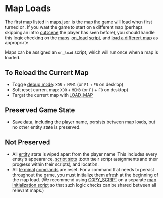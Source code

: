 # Map Loads

The first map listed in [maps.json](structure/maps.json) is the map the game will load when first turned on. If you want the game to start on a different map (perhaps skipping an intro [cutscene](techniques/cutscenes) the player has seen before), you should handle this logic checking on the [maps](maps)' [on_load](scripts/on_load) [script](scripts), and [load a different map](LOAD_MAP) as appropriate.

Maps can be assigned an `on_load` script, which will run once when a map is loaded.

## To Reload the Current Map

- Toggle [debug mode](debug/debug_mode): `XOR` + `MEM1` (or `F1` + `F6` on desktop)
- Soft reset current map: `XOR` + `MEM3` (or `F1` + `F8` on desktop)
- Target the current map with [LOAD_MAP](actions/LOAD_MAP)

## Preserved Game State

- [Save data](scripts/save_data), including the player name, persists between map loads, but no other entity state is preserved.

## Not Preserved

- All [entity](entities) state is wiped apart from the player name. This includes every entity's appearance, [script slots](scripts/script_slots) (both their script assignments and their progress within their scripts), and location.
- All [terminal](hardware/terminal) [commands](hardware/commands) are reset. For a command that needs to persist throughout the game, you must initialize them afresh at the beginning of the map load. (We recommend using [COPY_SCRIPT](actions/COPY_SCRIPT) on a separate [map initialization script](techniques/map_initialization_scripts) so that such logic checks can be shared between all relevant maps.)
